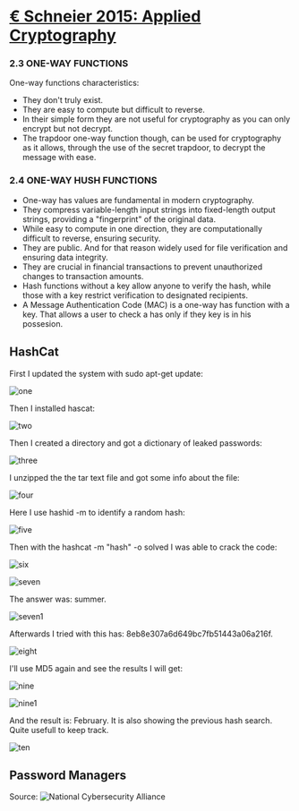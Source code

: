 # [€ Schneier 2015: Applied Cryptography](https://learning.oreilly.com/library/view/applied-cryptography-protocols/9781119096726/10_chap02.html#chap02-sec003)

### 2.3 ONE-WAY FUNCTIONS

One-way functions characteristics:

- They don't truly exist.
- They are easy to compute but difficult to reverse.
- In their simple form they are not useful for cryptography as you can only encrypt but not decrypt.
- The trapdoor one-way function though, can be used for cryptography as it allows, through the use of the secret trapdoor, to decrypt the message with ease.

### 2.4 ONE-WAY HUSH FUNCTIONS

- One-way has values are fundamental in modern cryptography.
- They compress variable-length input strings into fixed-length output strings, providing a "fingerprint" of the original data.
- While easy to compute in one direction, they are computationally difficult to reverse, ensuring security.
- They are public. And for that reason widely used for file verification and ensuring data integrity.
- They are crucial in financial transactions to prevent unauthorized changes to transaction amounts.
- Hash functions without a key allow anyone to verify the hash, while those with a key restrict verification to designated recipients.
- A Message Authentication Code (MAC) is a one-way has function with a key. That allows a user to check a has only if they key is in his possesion.


## HashCat

First I updated the system with sudo apt-get update:

![one](https://github.com/PanosArvan/Information-Security/assets/145275148/dd43019e-d62c-4eb5-8eb8-32067d1f5c23)

Then I installed hascat:

![two](https://github.com/PanosArvan/Information-Security/assets/145275148/e7124a86-94b3-4b9d-89b5-eca68affd56a)

Then I created a directory and got a dictionary of leaked passwords:

![three](https://github.com/PanosArvan/Information-Security/assets/145275148/1be04e8b-b1b7-4ed6-919a-e8eea29b1ca7)

I unzipped the the tar text file and got some info about the file:

![four](https://github.com/PanosArvan/Information-Security/assets/145275148/8751375a-b727-4e6b-adda-586a30b13b15)

Here I use hashid -m to identify a random hash:

![five](https://github.com/PanosArvan/Information-Security/assets/145275148/fab11661-0503-405c-aea4-a818942afb8b)

Then with the hashcat -m "hash" -o solved I was able to crack the code:

![six](https://github.com/PanosArvan/Information-Security/assets/145275148/1e7d0c98-d6f5-4152-a143-73363244b209)

![seven](https://github.com/PanosArvan/Information-Security/assets/145275148/2ceea95f-3a46-4df5-a307-378a96fd8aa6)

The answer was: summer.

![seven1](https://github.com/PanosArvan/Information-Security/assets/145275148/7b18b1bd-e3b0-400b-acb4-9cbd6cfe99d2)

Afterwards I tried with this has: 8eb8e307a6d649bc7fb51443a06a216f.

![eight](https://github.com/PanosArvan/Information-Security/assets/145275148/0a5553f1-9547-4034-8ba2-7ddf823a4783)

I'll use MD5 again and see the results I will get:

![nine](https://github.com/PanosArvan/Information-Security/assets/145275148/7de52436-994d-4032-a708-6c03c1679450)

![nine1](https://github.com/PanosArvan/Information-Security/assets/145275148/6979b64d-b61f-4d38-bc92-c71be3c3c302)

And the result is: February. It is also showing the previous hash search. Quite usefull to keep track.

![ten](https://github.com/PanosArvan/Information-Security/assets/145275148/798d81c3-9e55-472e-888d-09306db37b80)


## Password Managers

Source: ![National Cybersecurity Alliance](https://staysafeonline.org/online-safety-privacy-basics/password-managers/)

